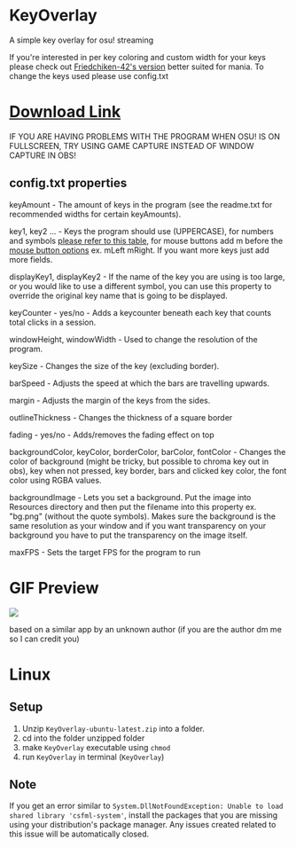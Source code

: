 
# KeyOverlay
 A simple key overlay for osu! streaming
 
 If you're interested in per key coloring and custom width for your keys please check out [Friedchiken-42's version](https://github.com/Friedchicken-42/KeyOverlay) better suited for mania.
To change the keys used please use config.txt
# [Download Link](https://github.com/Blondazz/KeyOverlay/releases/tag/v1.0.2)
IF YOU ARE HAVING PROBLEMS WITH THE PROGRAM WHEN OSU! IS ON FULLSCREEN, TRY USING GAME CAPTURE INSTEAD OF WINDOW CAPTURE IN OBS!


## config.txt properties
keyAmount - The amount of keys in the program (see the readme.txt for recommended widths for certain keyAmounts).

key1, key2 ... - Keys the program should use (UPPERCASE), for numbers and symbols [please refer to this table](https://www.sfml-dev.org/documentation/2.5.1/classsf_1_1Keyboard.php#acb4cacd7cc5802dec45724cf3314a142), for mouse buttons add m before the [mouse button options](https://www.sfml-dev.org/documentation/2.5.1/classsf_1_1Mouse.php#a4fb128be433f9aafe66bc0c605daaa90) ex. mLeft mRight. If you want more keys just add more fields.

displayKey1, displayKey2 - If the name of the key you are using is too large, or you would like to use a different symbol, you can use this property to override the original key name that is going to be displayed.

keyCounter - yes/no - Adds a keycounter beneath each key that counts total clicks in a session.

windowHeight, windowWidth - Used to change the resolution of the program.

keySize - Changes the size of the key (excluding border).

barSpeed - Adjusts the speed at which the bars are travelling upwards.

margin - Adjusts the margin of the keys from the sides.

outlineThickness - Changes the thickness of a square border

fading - yes/no - Adds/removes the fading effect on top 

backgroundColor, keyColor, borderColor, barColor, fontColor - Changes the color of background (might be tricky, but possible to chroma key out in obs), key when not pressed, key border, bars and clicked key color, the font color using RGBA values.

backgroundImage - Lets you set a background. Put the image into Resources directory and then put the filename into this property ex. "bg.png" (without the quote symbols). Makes sure the background is the same resolution as your window and if you want transparency on your background you have to put the transparency on the image itself.

maxFPS - Sets the target FPS for the program to run

# GIF Preview

![](https://puu.sh/I6Kg1/4ff86be176.gif)

based on a similar app by an unknown author (if you are the author dm me so I can credit you)

# Linux

## Setup

1. Unzip `KeyOverlay-ubuntu-latest.zip` into a folder.
2. cd into the folder unzipped folder
3. make `KeyOverlay` executable using `chmod`
4. run `KeyOverlay` in terminal (`KeyOverlay`)

## Note

If you get an error similar to `System.DllNotFoundException: Unable to load shared library 'csfml-system'`, install the packages that you are missing using your distribution's package manager. Any issues created related to this issue will be automatically closed.

